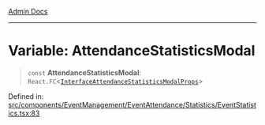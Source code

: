 [Admin Docs](/)

***

# Variable: AttendanceStatisticsModal

> `const` **AttendanceStatisticsModal**: `React.FC`\<[`InterfaceAttendanceStatisticsModalProps`](../../../../../../types/Event/interface/interfaces/InterfaceAttendanceStatisticsModalProps.md)\>

Defined in: [src/components/EventManagement/EventAttendance/Statistics/EventStatistics.tsx:83](https://github.com/PalisadoesFoundation/talawa-admin/blob/main/src/components/EventManagement/EventAttendance/Statistics/EventStatistics.tsx#L83)
